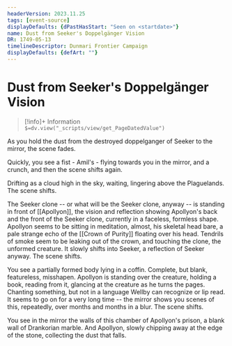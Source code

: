 ```yaml
---
headerVersion: 2023.11.25
tags: [event-source]
displayDefaults: {dPastHasStart: "Seen on <startdate>"}
name: Dust from Seeker's Doppelgänger Vision
DR: 1749-05-13
timelineDescriptor: Dunmari Frontier Campaign
displayDefaults: {defArt: ""}
---
```

# Dust from Seeker's Doppelgänger Vision
>[!info]+ Information  
> `$=dv.view("_scripts/view/get_PageDatedValue")`

As you hold the dust from the destroyed doppelganger of Seeker to the mirror, the scene fades.

Quickly, you see a fist - Amil's - flying towards you in the mirror, and a crunch, and then the scene shifts again.

Drifting as a cloud high in the sky, waiting, lingering above the Plaguelands. The scene shifts.

The Seeker clone -- or what will be the Seeker clone, anyway -- is standing in front of [[Apollyon]], the vision and reflection showing Apollyon's back and the front of the Seeker clone, currently in a faceless, formless shape. Apollyon seems to be sitting in meditation, almost, his skeletal head bare, a pale strange echo of the [[Crown of Purity]] floating over his head. Tendrils of smoke seem to be leaking out of the crown, and touching the clone, the unformed creature. It slowly shifts into Seeker, a reflection of Seeker anyway. The scene shifts.

You see a partially formed body lying in a coffin. Complete, but blank, featureless, misshapen. Apollyon is standing over the creature, holding a book, reading from it, glancing at the creature as he turns the pages. Chanting something, but not in a language Wellby can recognize or lip read. It seems to go on for a very long time -- the mirror shows you scenes of this, repeatedly, over months and months in a blur. The scene shifts.

You see in the mirror the walls of this chamber of Apollyon's prison, a blank wall of Drankorian marble. And Apollyon, slowly chipping away at the edge of the stone, collecting the dust that falls. 